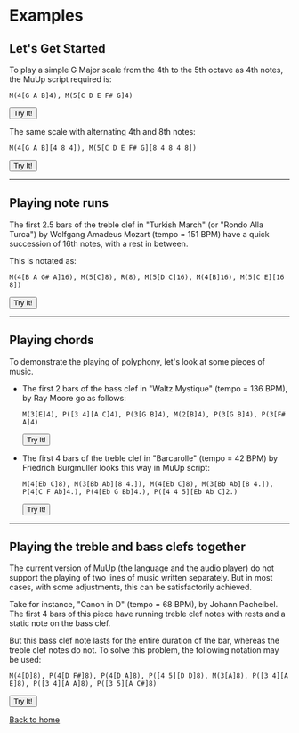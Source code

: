 # Examples

## Let's Get Started

To play a simple G Major scale from the 4th to the 5th octave as 4th notes, the MuUp script required is:
```
M(4[G A B]4), M(5[C D E F# G]4)
```
<input type="button" id="simple-g" name="simple-g" value="Try It!">

The same scale with alternating 4th and 8th notes:
```
M(4[G A B][4 8 4]), M(5[C D E F# G][8 4 8 4 8])
```
<input type="button" id="complex-g" name="complex-g" value="Try It!">
<hr>

## Playing note runs

The first 2.5 bars of the treble clef in "Turkish March" (or "Rondo Alla Turca") by Wolfgang Amadeus Mozart (tempo = 151 BPM) have a quick succession of 16th notes, with a rest in between.

This is notated as:
```
M(4[B A G# A]16), M(5[C]8), R(8), M(5[D C]16), M(4[B]16), M(5[C E][16 8])
```
<input type="button" id="turkish" name="turkish" value="Try It!">

<hr>

## Playing chords

To demonstrate the playing of polyphony, let's look at some pieces of music.

- The first 2 bars of the bass clef in "Waltz Mystique" (tempo = 136 BPM), by Ray Moore go as follows:
    ```
    M(3[E]4), P([3 4][A C]4), P(3[G B]4), M(2[B]4), P(3[G B]4), P(3[F# A]4)
    ```
    <input type="button" id="waltz" name="waltz" value="Try It!">

- The first 4 bars of the treble clef in "Barcarolle" (tempo = 42 BPM) by Friedrich Burgmuller looks this way in MuUp script:
  ```
  M(4[Eb C]8), M(3[Bb Ab][8 4.]), M(4[Eb C]8), M(3[Bb Ab][8 4.]), P(4[C F Ab]4.), P(4[Eb G Bb]4.), P([4 4 5][Eb Ab C]2.)
  ```
  <input type="button" id="barcarolle" name="barcarolle" value="Try It!">

<hr>

## Playing the treble and bass clefs together

The current version of MuUp (the language and the audio player) do not support the playing of two lines of music written separately. But in most cases, with some adjustments, this can be satisfactorily achieved.

Take for instance, "Canon in D" (tempo = 68 BPM), by Johann Pachelbel. The first 4 bars of this piece have running treble clef notes with rests and a static note on the bass clef.

But this bass clef note lasts for the entire duration of the bar, whereas the treble clef notes do not. To solve this problem, the following notation may be used:
```
M(4[D]8), P(4[D F#]8), P(4[D A]8), P([4 5][D D]8), M(3[A]8), P([3 4][A E]8), P([3 4][A A]8), P([3 5][A C#]8)
```
<input type="button" id="canon" name="canon" value="Try It!">

<script src="./example-scripts/test-bundle.js"></script>

[Back to home](../README.md)